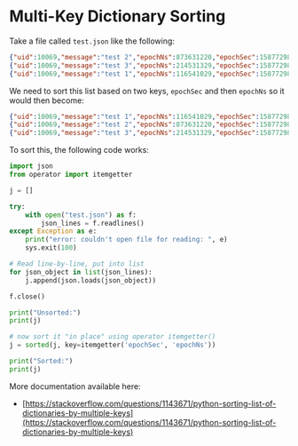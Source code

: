 # Multi-Key Dictionary Sorting

Take a file called `test.json` like the following:
```json
{"uid":10069,"message":"test 2","epochNs":873631220,"epochSec":1587729898}
{"uid":10069,"message":"test 3","epochNs":214531329,"epochSec":1587729899}
{"uid":10069,"message":"test 1","epochNs":116541029,"epochSec":1587729898}
```
We need to sort this list based on two keys, `epochSec` and then `epochNs` so it would then become:
```json
{"uid":10069,"message":"test 1","epochNs":116541029,"epochSec":1587729898}
{"uid":10069,"message":"test 2","epochNs":873631220,"epochSec":1587729898}
{"uid":10069,"message":"test 3","epochNs":214531329,"epochSec":1587729899}
```

To sort this, the following code works:
```python
import json
from operator import itemgetter 

j = []

try:
    with open("test.json") as f:
        json_lines = f.readlines()
except Exception as e:
    print("error: couldn't open file for reading: ", e)
    sys.exit(100)

# Read line-by-line, put into list
for json_object in list(json_lines):
    j.append(json.loads(json_object))

f.close()

print("Unsorted:")
print(j)

# now sort it "in place" using operator itemgetter()
j = sorted(j, key=itemgetter('epochSec', 'epochNs'))

print("Sorted:")
print(j)
```

More documentation available here:
* [https://stackoverflow.com/questions/1143671/python-sorting-list-of-dictionaries-by-multiple-keys](https://stackoverflow.com/questions/1143671/python-sorting-list-of-dictionaries-by-multiple-keys)